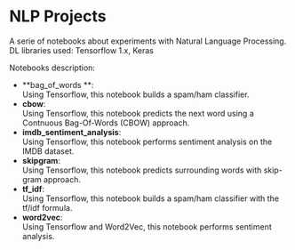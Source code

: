# NLP Projects

A serie of notebooks about experiments with Natural Language Processing. <br>
DL libraries used: Tensorflow 1.x, Keras

Notebooks description:

 - **bag_of_words **: <br>
 Using Tensorflow, this notebook builds a spam/ham classifier.
 - **cbow**: <br>
 Using Tensorflow, this notebook predicts the next word using a Contnuous Bag-Of-Words (CBOW) approach.
 - **imdb_sentiment_analysis**: <br>
 Using Tensorflow, this notebook performs sentiment analysis on the IMDB dataset.
 - **skipgram**: <br>
 Using Tensorflow, this notebook predicts surrounding words with skip-gram approach.
 - **tf_idf**: <br>
 Using Tensorflow, this notebook builds a spam/ham classifier with the tf/idf formula.
 - **word2vec**: <br>
 Using Tensorflow and Word2Vec, this notebook performs sentiment analysis.
 

